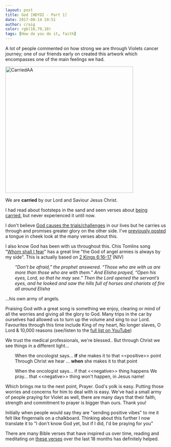 ```yaml
---
layout: post
title: God [HDYDI - Part 1]
date: 2017-08-14 19:51
author: craig
color: rgb(10,70,10)
tags: [How do you do it, faith]
---
```

A lot of people commented on how strong we are through Violets cancer journey; one of our friends early on created this artwork which encompasses one of the main feelings we had.

<img class="  wp-image-588 aligncenter" src="https://seaboxes.files.wordpress.com/2017/08/carriedaa.jpg" alt="CarriedAA" width="400" height="395" />

We are <strong>carried</strong> by our Lord and Saviour Jesus Christ.

I had read about footsteps in the sand and seen verses about <a href="http://bible.knowing-jesus.com/topics/God-Carrying-People">being carried,</a> but never experienced it until now.

I don't believe <a href="http://faithit.com/christine-suhan-christians-stop-saying-everything-happens-reason/">God causes the trials/challenges</a> in our lives but he carries us through and promises greater glory on the other side. I've <a href="https://seaboxes.wordpress.com/2016/11/20/james-has-it-wrong/">previously posted </a>a tongue in cheek look at the many verses about this.

I also know God has been with us throughout this. Chis Tomlins song "<a href="https://www.youtube.com/watch?v=q24z4XcJxnM">Whom shall I fear</a>" has a great line "the God of angel armies is always by my side". This is actually based on <a href="https://www.bible.com/bible/111/2KI.6.16-17">2 Kings 6:16-17</a> (NIV)
<p style="padding-left:30px;"><em>“Don’t be afraid,” the prophet answered. “Those who are with us are more than those who are with them.” And Elisha prayed, “Open his eyes, Lord, so that he may see.” Then the Lord opened the servant’s eyes, and he looked and saw the hills full of horses and chariots of fire all around Elisha</em></p>
…his own army of angels.

Praising God with a great song is something we enjoy, clearing or mind of all the worries and giving all the glory to God. Many trips in the car by ourselves had allowed us to turn up the volume and sing to our Lord. Favourites through this time include King of my heart, No longer slaves, O Lord &amp; 10,000 reasons (see/listen to the <a href="http://bit.ly/2oe6mMp">full list on YouTube</a>)

We trust the medical professionals, we're blessed.. But through Christ we see things in a different light…
<p style="padding-left:30px;">When the oncologist says… <strong>if</strong> she makes it to that &lt;&lt;positive&gt;&gt; point
Through Christ we hear … <strong>when</strong> she makes it to that point</p>
<p style="padding-left:30px;">When the oncologist says… if that &lt;&lt;negative&gt;&gt; thing happens
We pray… that &lt;&lt;negative&gt;&gt; thing won't happen, in Jesus name!</p>
Which brings me to the next point, Prayer. God's yolk is easy. Putting those worries and concerns for him to deal with is easy. We've had a small army of people praying for Violet as well, there are many days that their faith, strength and commitment to prayer is bigger than ours. Thank you!

Initially when people would say they are "sending positive vibes" to me it felt like fingernails on a chalkboard. Thinking about this further I now translate it to "I don't know God yet, but if I did, I'd be praying for you"

There are many Bible verses that have inspired us over time, reading and meditating on <a href="https://seaboxes.wordpress.com/2017/04/17/verses-to-get-you-through/">these verses</a> over the last 18 months has definitely helped.

&nbsp;

